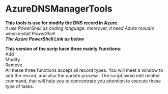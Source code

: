 # AzureDNSManagerTools
**This tools is use for modify the DNS record in Azure.** <br>
*it use PowerShell as coding language. moreover, it need Azure moudle when install PowerShell*<br>
***The Azure PowerShell Link as below***<br>

**This version of  the scrip have three mainly Functions:**<br>
Add <br>
Modify <br>
Remove <br>
All these three functions accept all record types.
You will meet a window to add the record, and also the update process. The script avoid edit related command, that will help you to concentrate you attention to execute these type of tasks.
